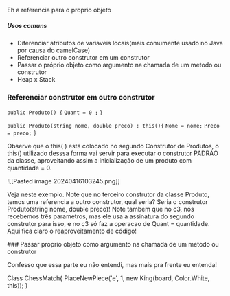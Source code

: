 Eh a referencia para o proprio objeto

##### Usos comuns
- Diferenciar atributos de variaveis locais(mais comumente usado no Java por causa do camelCase)
- Referenciar outro construtor em um construtor
- Passar o próprio objeto como argumento na chamada de um metodo ou construtor
- Heap x Stack

### Referenciar construtor em outro construtor

`public Produto() {`
	`Quant = 0 ;`
`}`


`public Produto(string nome, double preco) : this(){`
    `Nome = nome;`
    `Preco = preco;`
`}`

<p> 
Observe que o this( ) está colocado no segundo Construtor de Produtos, o this() utilizado desssa forma vai servir para executar o construtor PADRÃO da classe, aproveitando assim a inicialização de um produto com quantidade = 0.

![[Pasted image 20240416103245.png]]

Veja neste exemplo.  Note que no terceiro construtor da classe Produto, temos uma referencia a outro construtor, qual seria? Seria o construtor Produto(string nome, double preco)! Note tambem que no c3, nós recebemos três parametros, mas ele usa a assinatura do segundo construtor para isso, e no c3 só faz a operacao de Quant =  quantidade. Aqui fica claro o reaproveitamento de código!
<p/>
### Passar proprio objeto como argumento na chamada de um metodo ou construtor

Confesso que essa parte eu não entendi, mas mais pra frente eu entenda!

Class ChessMatch{
	PlaceNewPiece('e', 1, new King(board, Color.White, this));
}